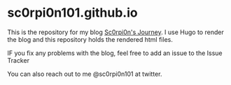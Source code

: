 # sc0rpi0n101.github.io

This is the repository for my blog [Sc0rpi0n's Journey](https://sc0rpi0n101.github.io).
I use Hugo to render the blog and this repository holds the rendered html files. 

IF you fix any problems with the blog, feel free to add an issue to the Issue Tracker

You can also reach out to me @sc0rpi0n101 at twitter. 
